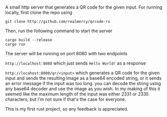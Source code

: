 A small http server that generates a QR code for the given input.
For running locally, first clone the repo using
```shell
git clone http://github.com/realmercy/qrcode-rs
```
Then, run the following command to start the server
```shell
cargo build --release
cargo run
```
The server will be running on port 8080 with two endpoints

`http://localhost:8080` which just sends `Hello World!` as a response

`http://locahost:8080/qr/<input>` which generates a QR code for the given input and sends the resulting image as a base64 encoded string, or it sends an error message if the input was too long.
you can decode the string using any base64 decoder and use the image as you wish.
In my making of this it seemed like the maximum length of the input was either 2331 or 2335 characters, but I'm not sure if that's the case for everyone.

This is my first rust project, so any feedback is appreciated.